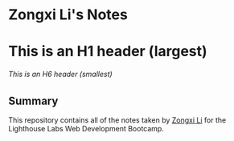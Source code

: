 # Zongxi Li's Notes
# This is an H1 header (largest)
###### This is an H6 header (smallest)
## Summary 
This repository contains all of the notes taken by [Zongxi Li](https://github.com/zongxili) for the Lighthouse Labs Web Development Bootcamp.